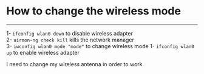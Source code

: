 # How to change the wireless mode

---

1- `ifconfig wlan0 down` to disable wireless adapter
<br>
2- `airmon-ng check kill` kills the network manager
<br>
3- `iwconfig wlan0 mode "mode"` to change wireless mode
1- `ifconfig wlan0 up` to enable wireless adapter
<br>

I need to change my wireless antenna in order to work